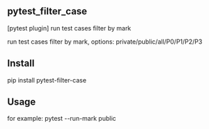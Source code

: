 ## pytest_filter_case
[pytest plugin]  run test cases filter by mark

run test cases filter by mark, options: private/public/all/P0/P1/P2/P3

## Install
pip install pytest-filter-case

## Usage
for example:
  pytest --run-mark public

